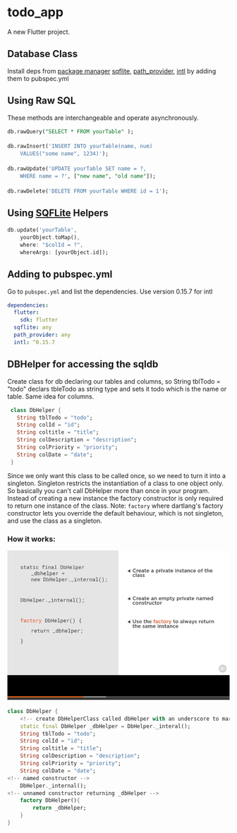 # todo_app

A new Flutter project.

## Database Class

Install deps from [package manager](https://pub.dartlang.org/packages/) [sqflite](https://pub.dartlang.org/packages/sqflite), [path_provider](https://pub.dartlang.org/packages/path_provider), [intl](https://pub.dartlang.org/packages/intl) by adding them to pubspec.yml

## Using Raw SQL

These methods are interchangeable and operate asynchronously.

```sql
db.rawQuery("SELECT * FROM yourTable" );

db.rawInsert('INSERT INTO yourTable(name, num)
    VALUES("some name", 1234)');

db.rawUpdate('UPDATE yourTable SET name = ?,
    WHERE name = ?', ["new name", "old name"]);

db.rawDelete('DELETE FROM yourTable WHERE id = 1');
```

## Using [SQFLite](https://pub.dartlang.org/packages/sqflite) Helpers

```dart
db.update('yourTable',
    yourObject.toMap(),
    where: "$colId = ?",
    whereArgs: [yourObject.id]);
```

## Adding to pubspec.yml

Go to `pubspec.yml` and list the dependencies. Use version 0.15.7 for intl

```yml
dependencies:
  flutter:
    sdk: flutter
  sqflite: any
  path_provider: any
  intl: ^0.15.7
```

## DBHelper for accessing the sqldb

Create class for db declaring our tables and columns, so String tblTodo = "todo" declars tbleTodo as string type and sets it todo which is the name or table. Same idea for columns.

```dart
 class DbHelper {
   String tblTodo = "todo";
   String colId = "id";
   String coltitle = "title";
   String colDescription = "description";
   String colPriority = "priority";
   String colDate = "date";
 }
```

Since we only want this class to be called once, so we need to turn it into a singleton. Singleton restricts the instantiation of a class to one object only.
So basically you can't call DbHelper more than once in your program. Instead of creating a new instance the factory constructor is only required to return one instance of the class.
Note: `factory` where dartlang's factory constructor lets you override the default behaviour, which is not singleton, and use the class as a singleton.

### How it works:

![singleton](singleton.png)

```dart
class DbHelper {
    <!-- create DbHelperClass called dbHelper with an underscore to mark as private -->
    static final DbHelper _dbHelper = DbHelper._interal();
    String tblTodo = "todo";
    String colId = "id";
    String coltitle = "title";
    String colDescription = "description";
    String colPriority = "priority";
    String colDate = "date";
<!-- named constructor -->
    DbHelper._internal();
<!-- unnamed constructor returning _dbHelper -->
    factory DbHelper(){
        return _dbHelper;
    }
}
```
